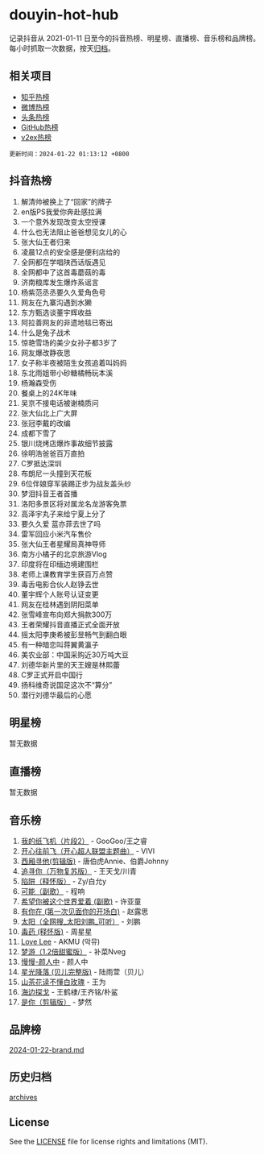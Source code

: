 # douyin-hot-hub

记录抖音从 2021-01-11 日至今的抖音热榜、明星榜、直播榜、音乐榜和品牌榜。每小时抓取一次数据，按天[归档](archives)。

## 相关项目

- [知乎热榜](https://github.com/lonnyzhang423/zhihu-hot-hub)
- [微博热榜](https://github.com/lonnyzhang423/weibo-hot-hub)
- [头条热榜](https://github.com/lonnyzhang423/toutiao-hot-hub)
- [GitHub热榜](https://github.com/lonnyzhang423/github-hot-hub)
- [v2ex热榜](https://github.com/lonnyzhang423/v2ex-hot-hub)


`更新时间：2024-01-22 01:13:12 +0800`

## 抖音热榜

1. 解清帅被换上了“回家”的牌子
1. en版PS我爱你奔赴感拉满
1. 一个意外发现改变太空授课
1. 什么也无法阻止爸爸想见女儿的心
1. 张大仙王者归来
1. 凌晨12点的安全感是便利店给的
1. 全网都在学唱陕西话版遇见
1. 全网都中了这首毒蘑菇的毒
1. 济南粮库发生爆炸系谣言
1. 杨紫范丞丞要久久爱角色号
1. 网友在九寨沟遇到水獭
1. 东方甄选谈董宇辉收益
1. 阿拉善网友的非遗地毯已寄出
1. 什么是兔子战术
1. 惊艳雪场的美少女孙子都3岁了
1. 网友爆改静夜思
1. 女子称半夜被陌生女孩追着叫妈妈
1. 东北雨姐带小砂糖橘畅玩本溪
1. 杨瀚森受伤
1. 餐桌上的24K年味
1. 吴京不接电话被谢楠质问
1. 张大仙北上广大屏
1. 张冠李戴的改编
1. 成都下雪了
1. 银川烧烤店爆炸事故细节披露
1. 徐明浩爸爸百万直拍
1. C罗抵达深圳
1. 布朗尼一头撞到天花板
1. 6位伴娘穿军装踢正步为战友盖头纱
1. 梦泪抖音王者首播
1. 洛阳多景区将对属龙名龙游客免票
1. 高泽宇丸子来给宁夏上分了
1. 要久久爱 蓝亦菲去世了吗
1. 雷军回应小米汽车售价
1. 张大仙王者星耀局真神导师
1. 南方小橘子的北京旅游Vlog
1. 印度将在印缅边境建围栏
1. 老师上课教育学生获百万点赞
1. 毒舌电影合伙人赵铮去世
1. 董宇辉个人账号认证变更
1. 网友在桂林遇到阴阳菜单
1. 张雪峰宣布向郑大捐款300万
1. 王者荣耀抖音直播正式全面开放
1. 摇太阳李庚希被彭昱畅气到翻白眼
1. 有一种暗恋叫蒋翼黄瀛子
1. 美农业部：中国采购近30万吨大豆
1. 刘德华新片里的天王嫂是林熙蕾
1. C罗正式开启中国行
1. 扬科维奇说国足这次不“算分”
1. 潜行刘德华最后的心愿

## 明星榜

暂无数据

## 直播榜

暂无数据

## 音乐榜

1. [我的纸飞机（片段2）](https://sf86-cdn-tos.douyinstatic.com/obj/tos-cn-ve-2774/oM2ZrKcg2CD5AeRB2gkeXOFB1IxAGJdZPazYHf) - GooGoo/王之睿
1. [开心往前飞（开心超人联盟主题曲）](https://sf3-cdn-tos.douyinstatic.com/obj/tos-cn-ve-2774/9d8fb7c82cf1421fb93a9fe925275e0a) - VIVI
1. [西厢寻他(剪辑版)](https://sf6-cdn-tos.douyinstatic.com/obj/tos-cn-ve-2774/oUsAVfAQKlRNxEv5qxvIB8o5qmIWUcXbzJKJhw) - 唐伯虎Annie、伯爵Johnny
1. [追寻你（万物复苏版）](https://sf6-cdn-tos.douyinstatic.com/obj/tos-cn-ve-2774/oYeAZJsbjIDit9APmBg8u6uDUQnHmoCf3gbo74) - 王天戈/川青
1. [陷阱（释怀版）](https://sf3-cdn-tos.douyinstatic.com/obj/tos-cn-ve-2774/oE8C21LeZrzKLDFfQYgMzx4GAIHageG5IzayY7) - Zy/白允y
1. [可能（副歌）](https://sf3-cdn-tos.douyinstatic.com/obj/tos-cn-ve-2774/cde1731888894259b333569393c2fb51) - 程响
1. [希望你被这个世界爱着 (副歌)](https://sf86-cdn-tos.douyinstatic.com/obj/tos-cn-ve-2774/oUHCmWQfZlE3QQBKBeD8rCFLpJzPgCpImhsxMt) - 许亚童
1. [有你在 (第一次见面你的开场白)](https://sf3-cdn-tos.douyinstatic.com/obj/tos-cn-ve-2774/oAthrQ3ClJBfI57uBoFEgNDYtNCZ0TSYQQfxQ0) - 赵露思
1. [太阳（全网搜_太阳刘鹏_可听）](https://sf86-cdn-tos.douyinstatic.com/obj/tos-cn-ve-2774/ogWbyIQnlBFImVbeDocRdCIYtBHlbJXgfZMvgz) - 刘鹏
1. [毒药 (释怀版)](https://sf6-cdn-tos.douyinstatic.com/obj/tos-cn-ve-2774/oYILMEAzspdZBIzy4frJNB8ZHPHWAhiwowd4Ad) - 周星星
1. [Love Lee](https://sf6-cdn-tos.douyinstatic.com/obj/tos-cn-ve-2774/o05GbkJGbCBTdDnMtB0fwOYgkeZp23vrWQDQBS) - AKMU (악뮤)
1. [梦游（1.2倍甜蜜版）](https://sf86-cdn-tos.douyinstatic.com/obj/tos-cn-ve-2774/o4gyAUm8hwufoEABmwVIiQtHsFuGzAEEWtNMzo) - 补菜Nveg
1. [慢慢-颜人中](https://sf3-cdn-tos.douyinstatic.com/obj/tos-cn-ve-2774/ocjHNfBXdBxQNC8ZGAeoLMFTUgtBg8bkExunDC) - 颜人中
1. [星光降落 (贝儿完整版)](https://sf86-cdn-tos.douyinstatic.com/obj/tos-cn-ve-2774/okwB9hAwyAtsFFkFBzAX1hOOfQuIoMNs0W2Mwr) - 陆雨萱（贝儿）
1. [山茶花读不懂白玫瑰](https://sf86-cdn-tos.douyinstatic.com/obj/tos-cn-ve-2774/osfn8B7DktrRHEPJgPCfDbw7QDQEkwC16BxZg9) - 王为
1. [海边探戈](https://sf6-cdn-tos.douyinstatic.com/obj/tos-cn-ve-2774/os9gE0VQCGqt6VQkZDyBBYvfSDY0QFe3vVmubn) - 王鹤棣/王齐铭/朴鲨
1. [是你（剪辑版）](https://sf3-cdn-tos.douyinstatic.com/obj/tos-cn-ve-2774/46019dae783c4c969944217fe1cfafc4) - 梦然

## 品牌榜

[2024-01-22-brand.md](archives/2024-01-22-brand.md)

## 历史归档

[archives](archives)

## License

See the [LICENSE](LICENSE) file for license rights and limitations (MIT).
